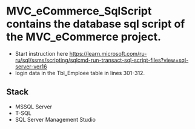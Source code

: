 # MVC_eCommerce_SqlScript contains the database sql script of the MVC_eCommerce project.
+ Start instruction here https://learn.microsoft.com/ru-ru/sql/ssms/scripting/sqlcmd-run-transact-sql-script-files?view=sql-server-ver16
+ login data in the Tbl_Emploee table in lines 301-312.

## Stack
+ MSSQL Server
+ T-SQL
+ SQL Server Management Studio
